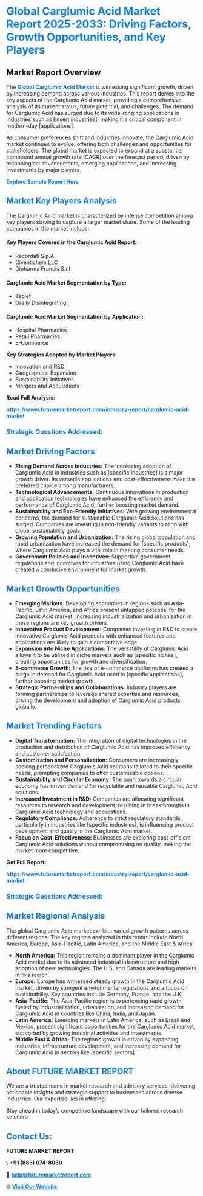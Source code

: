 <h1 style="color: #007BFF;">Global Carglumic Acid Market Report 2025-2033: Driving Factors, Growth Opportunities, and Key Players</h1>

<section id="overview">
<h2>Market Report Overview</h2>
<p>The <a href="https://www.futuremarketreport.com/industry-report/carglumic-acid-market" style="color: #007BFF; text-decoration: none;"><strong>Global Carglumic Acid Market</strong></a> is witnessing significant growth, driven by increasing demand across various industries. This report delves into the key aspects of the Carglumic Acid market, providing a comprehensive analysis of its current status, future potential, and challenges. The demand for Carglumic Acid has surged due to its wide-ranging applications in industries such as [insert industries], making it a critical component in modern-day [applications].</p>
<p>As consumer preferences shift and industries innovate, the Carglumic Acid market continues to evolve, offering both challenges and opportunities for stakeholders. The global market is expected to expand at a substantial compound annual growth rate (CAGR) over the forecast period, driven by technological advancements, emerging applications, and increasing investments by major players.</p>
</section>

<section id="overview">
<p><a href="https://www.futuremarketreport.com/request-sample/reportId=91932" style="color: #007BFF; text-decoration: none;"><strong>Explore Sample Report Here</strong></a></p>
</section>

<section id="key-players">
<h2 style="color: #007BFF;">Market Key Players Analysis</h2>
<p>The Carglumic Acid market is characterized by intense competition among key players striving to capture a larger market share. Some of the leading companies in the market include:</p>
<h4>Key Players Covered in the Carglumic Acid Report:</h4>
<ul><li>Recordati S.p.A</li><li>Civentichem LLC</li><li>Dipharma Francis S.r.l</li></ul>
<h4>Carglumic Acid Market Segmentation by Type:</h4>
<ul><li>Tablet</li><li>Orally Disintegrating</li></ul>

<h4>Carglumic Acid Market Segmentation by Application:</h4>
<ul><li>Hospital Pharmacies</li><li>Retail Pharmacies</li><li>E-Commerce</li></ul>
<p><strong>Key Strategies Adopted by Market Players:</strong></p>
<ul>
<li>Innovation and R&D</li>
<li>Geographical Expansion</li>
<li>Sustainability Initiatives</li>
<li>Mergers and Acquisitions</li>
</ul>
</section>

<section>
<p><strong>Read Full Analysis: </strong></p><a href="https://www.futuremarketreport.com/industry-report/carglumic-acid-market" style="color: #007BFF; text-decoration: none;"><strong>https://www.futuremarketreport.com/industry-report/carglumic-acid-market</strong></a>
<h3 style="color: #007BFF;">Strategic Questions Addressed:</h3>
</section>

<section id="driving-factors">
<h2 style="color: #007BFF;">Market Driving Factors</h2>
<ul>
<li><strong>Rising Demand Across Industries:</strong> The increasing adoption of Carglumic Acid in industries such as [specific industries] is a major growth driver. Its versatile applications and cost-effectiveness make it a preferred choice among manufacturers.</li>
<li><strong>Technological Advancements:</strong> Continuous innovations in production and application technologies have enhanced the efficiency and performance of Carglumic Acid, further boosting market demand.</li>
<li><strong>Sustainability and Eco-Friendly Initiatives:</strong> With growing environmental concerns, the demand for sustainable Carglumic Acid solutions has surged. Companies are investing in eco-friendly variants to align with global sustainability goals.</li>
<li><strong>Growing Population and Urbanization:</strong> The rising global population and rapid urbanization have increased the demand for [specific products], where Carglumic Acid plays a vital role in meeting consumer needs.</li>
<li><strong>Government Policies and Incentives:</strong> Supportive government regulations and incentives for industries using Carglumic Acid have created a conducive environment for market growth.</li>
</ul>
</section>

<section id="growth-opportunities">
<h2 style="color: #007BFF;">Market Growth Opportunities</h2>
<ul>
<li><strong>Emerging Markets:</strong> Developing economies in regions such as Asia-Pacific, Latin America, and Africa present untapped potential for the Carglumic Acid market. Increasing industrialization and urbanization in these regions are key growth drivers.</li>
<li><strong>Innovative Product Development:</strong> Companies investing in R&D to create innovative Carglumic Acid products with enhanced features and applications are likely to gain a competitive edge.</li>
<li><strong>Expansion into Niche Applications:</strong> The versatility of Carglumic Acid allows it to be utilized in niche markets such as [specific niches], creating opportunities for growth and diversification.</li>
<li><strong>E-commerce Growth:</strong> The rise of e-commerce platforms has created a surge in demand for Carglumic Acid used in [specific applications], further boosting market growth.</li>
<li><strong>Strategic Partnerships and Collaborations:</strong> Industry players are forming partnerships to leverage shared expertise and resources, driving the development and adoption of Carglumic Acid products globally.</li>
</ul>
</section>

<section id="trending-factors">
<h2 style="color: #007BFF;">Market Trending Factors</h2>
<ul>
<li><strong>Digital Transformation:</strong> The integration of digital technologies in the production and distribution of Carglumic Acid has improved efficiency and customer satisfaction.</li>
<li><strong>Customization and Personalization:</strong> Consumers are increasingly seeking personalized Carglumic Acid solutions tailored to their specific needs, prompting companies to offer customizable options.</li>
<li><strong>Sustainability and Circular Economy:</strong> The push towards a circular economy has driven demand for recyclable and reusable Carglumic Acid solutions.</li>
<li><strong>Increased Investment in R&D:</strong> Companies are allocating significant resources to research and development, resulting in breakthroughs in Carglumic Acid technology and applications.</li>
<li><strong>Regulatory Compliance:</strong> Adherence to strict regulatory standards, particularly in industries like [specific industries], is influencing product development and quality in the Carglumic Acid market.</li>
<li><strong>Focus on Cost-Effectiveness:</strong> Businesses are exploring cost-efficient Carglumic Acid solutions without compromising on quality, making the market more competitive.</li>
</ul>
</section>

<section>
<p><strong>Get Full Report: </strong></p><a href="https://www.futuremarketreport.com/industry-report/carglumic-acid-market" style="color: #007BFF; text-decoration: none;"><strong>https://www.futuremarketreport.com/industry-report/carglumic-acid-market</strong></a>
<h3 style="color: #007BFF;">Strategic Questions Addressed:</h3>
</section>


<section id="regional-analysis">
<h2 style="color: #007BFF;">Market Regional Analysis</h2>
<p>The global Carglumic Acid market exhibits varied growth patterns across different regions. The key regions analyzed in this report include North America, Europe, Asia-Pacific, Latin America, and the Middle East & Africa:</p>
<ul>
<li><strong>North America:</strong> This region remains a dominant player in the Carglumic Acid market due to its advanced industrial infrastructure and high adoption of new technologies. The U.S. and Canada are leading markets in this region.</li>
<li><strong>Europe:</strong> Europe has witnessed steady growth in the Carglumic Acid market, driven by stringent environmental regulations and a focus on sustainability. Key countries include Germany, France, and the U.K.</li>
<li><strong>Asia-Pacific:</strong> The Asia-Pacific region is experiencing rapid growth, fueled by industrialization, urbanization, and increasing demand for Carglumic Acid in countries like China, India, and Japan.</li>
<li><strong>Latin America:</strong> Emerging markets in Latin America, such as Brazil and Mexico, present significant opportunities for the Carglumic Acid market, supported by growing industrial activities and investments.</li>
<li><strong>Middle East & Africa:</strong> The region’s growth is driven by expanding industries, infrastructure development, and increasing demand for Carglumic Acid in sectors like [specific sectors].</li>
</ul>
</section>

<footer>
<h2 style="color: #007BFF;">About FUTURE MARKET REPORT</h2>
<p>We are a trusted name in market research and advisory services, delivering actionable insights and strategic support to businesses across diverse industries. Our expertise lies in offering:</p>

<p>Stay ahead in today’s competitive landscape with our tailored research solutions.</p>

<h2 style="color: #007BFF;">Contact Us:</h2>
<p><strong>FUTURE MARKET REPORT</strong></p>
<p>📞 <strong>+91 (883) 074-8030</strong></p>
<p>📧 <strong><a href="mailto:help@futuremarketreport.com" style="color: #007BFF;">help@futuremarketreport.com</a></strong></p>
<p>🌐 <strong><a href="https://www.futuremarketreport.com/" style="color: #007BFF;">Visit Our Website</a></strong></p>
</footer>